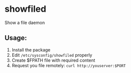 # showfiled

Show a file daemon

## Usage:

1. Install the package
2. Edit `/etc/sysconfig/showfiled` properly
3. Create $FPATH file with required content
4. Request you file remotely: `curl http://youserver:$PORT`
